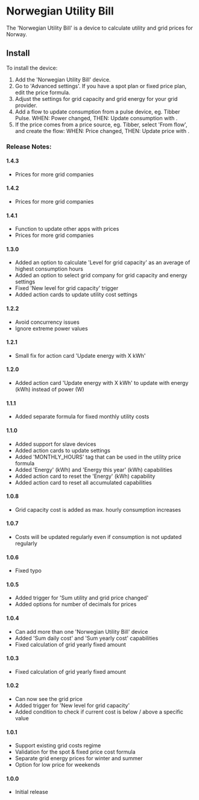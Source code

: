 # Norwegian Utility Bill

The 'Norwegian Utility Bill' is a device to calculate utility and grid prices for Norway.

## Install

To install the device:

1. Add the 'Norwegian Utility Bill' device.
2. Go to 'Advanced settings'.  If you have a spot plan or fixed price plan, edit the price formula.
3. Adjust the settings for grid capacity and grid energy for your grid provider.
4. Add a flow to update consumption from a pulse device, eg. Tibber Pulse.  WHEN: Power changed, THEN: Update consumption with <POWER>.
5. If the price comes from a price source, eg. Tibber, select 'From flow', and create the flow: WHEN: Price changed, THEN: Update price with <PRICE>.


### Release Notes:

#### 1.4.3

- Prices for more grid companies

#### 1.4.2

- Prices for more grid companies

#### 1.4.1

- Function to update other apps with prices
- Prices for more grid companies

#### 1.3.0

- Added an option to calculate 'Level for grid capacity' as an average of highest consumption hours
- Added an option to select grid company for grid capacity and energy settings
- Fixed 'New level for grid capacity' trigger
- Added action cards to update utility cost settings

#### 1.2.2

- Avoid concurrency issues
- Ignore extreme power values

#### 1.2.1

- Small fix for action card 'Update energy with X kWh'

#### 1.2.0

- Added action card 'Update energy with X kWh' to update with energy (kWh) instead of power (W)

#### 1.1.1

- Added separate formula for fixed monthly utility costs

#### 1.1.0

- Added support for slave devices
- Added action cards to update settings
- Added 'MONTHLY_HOURS' tag that can be used in the utility price formula
- Added 'Energy' (kWh) and 'Energy this year' (kWh) capabilities
- Added action card to reset the 'Energy' (kWh) capability
- Added action card to reset all accumulated capabilities

#### 1.0.8

- Grid capacity cost is added as max. hourly consumption increases

#### 1.0.7

- Costs will be updated regularly even if consumption is not updated regularly

#### 1.0.6

- Fixed typo

#### 1.0.5

- Added trigger for 'Sum utility and grid price changed'
- Added options for number of decimals for prices

#### 1.0.4

- Can add more than one 'Norwegian Utility Bill' device
- Added 'Sum daily cost' and 'Sum yearly cost' capabilities
- Fixed calculation of grid yearly fixed amount

#### 1.0.3

- Fixed calculation of grid yearly fixed amount

#### 1.0.2

- Can now see the grid price
- Added trigger for 'New level for grid capacity'
- Added condition to check if current cost is below / above a specific value

#### 1.0.1

- Support existing grid costs regime
- Validation for the spot & fixed price cost formula
- Separate grid energy prices for winter and summer 
- Option for low price for weekends

#### 1.0.0

- Initial release

